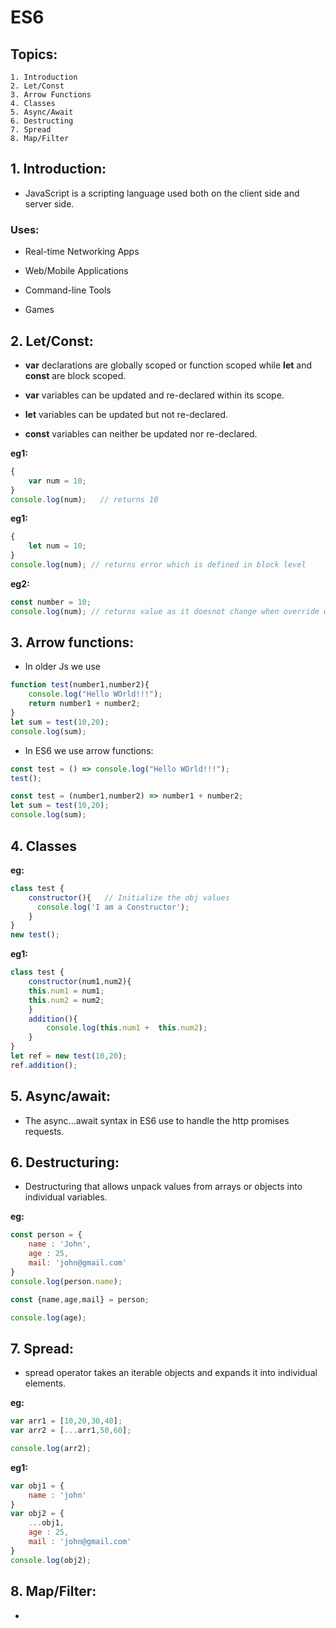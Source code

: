 # ES6 #

## Topics: ##

```
1. Introduction
2. Let/Const
3. Arrow Functions
4. Classes
5. Async/Await
6. Destructing
7. Spread
8. Map/Filter
```

## 1. Introduction: ##

- JavaScript is a scripting language used both on the client side and server side.

### Uses: ###

- Real-time Networking Apps

- Web/Mobile Applications

- Command-line Tools

- Games


## 2. Let/Const: ##

- **var** declarations are globally scoped or function scoped while **let** and **const** are block scoped.

-  **var** variables can be updated and re-declared within its scope.

- **let** variables can be updated but not re-declared.

- **const** variables can neither be updated nor re-declared.

**eg1:**

```js
{
    var num = 10; 
}
console.log(num);   // returns 10
```

**eg1:**

```js
{
    let num = 10;
}
console.log(num); // returns error which is defined in block level 
```

**eg2:**

```js
const number = 10;
console.log(num); // returns value as it doesnot change when override with another value
```    


## 3. Arrow functions: ##

- In older Js we use 

```js
function test(number1,number2){
    console.log("Hello WOrld!!!");
    return number1 + number2;
}
let sum = test(10,20);
console.log(sum); 
```

- In ES6 we use arrow functions:

```js
const test = () => console.log("Hello WOrld!!!");
test();
```

```js
const test = (number1,number2) => number1 + number2;
let sum = test(10,20);
console.log(sum); 
```


## 4. Classes ##

**eg:**

```js
class test {
    constructor(){   // Initialize the obj values
      console.log('I am a Constructor');
    }
}
new test();
```

**eg1:**

```js
class test {
    constructor(num1,num2){
    this.num1 = num1;
    this.num2 = num2;
    }
    addition(){
        console.log(this.num1 +  this.num2);
    }
}
let ref = new test(10,20);
ref.addition();
```


## 5. Async/await: ##

- The async...await syntax in ES6 use to handle the http promises requests.


## 6. Destructuring: ##

- Destructuring that allows unpack values from arrays or objects into individual variables.

**eg:**

```js
const person = {
    name : 'John',
    age : 25,
    mail: 'john@gmail.com'
}
console.log(person.name);

const {name,age,mail} = person;

console.log(age);
```

## 7. Spread: ##

- spread operator takes an iterable objects and expands it into individual elements.

**eg:**

```js
var arr1 = [10,20,30,40];
var arr2 = [...arr1,50,60];

console.log(arr2);
```

**eg1:**

```js
var obj1 = {
    name : 'john'
}
var obj2 = {
    ...obj1,
    age : 25,
    mail : 'john@gmail.com'
}
console.log(obj2);
```


## 8. Map/Filter: ##

- 